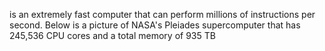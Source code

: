 is an extremely fast computer that can perform millions of instructions per second. Below is a picture of NASA's Pleiades supercomputer that has 245,536 CPU cores and a total memory of 935 TB